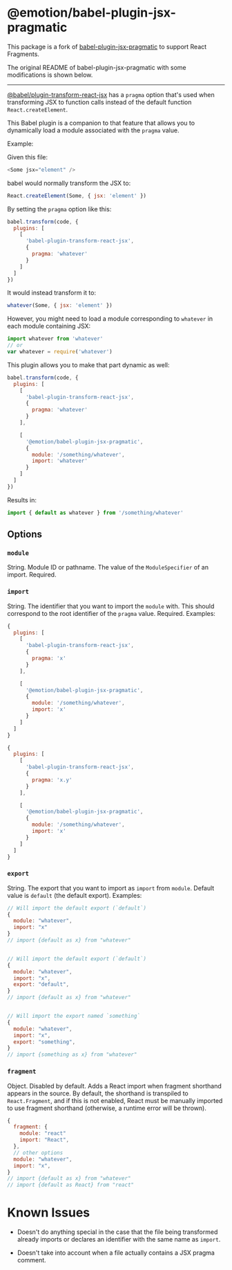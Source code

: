 # @emotion/babel-plugin-jsx-pragmatic

This package is a fork of [babel-plugin-jsx-pragmatic](https://github.com/jmm/babel-plugin-jsx-pragmatic) to support React Fragments.

The original README of babel-plugin-jsx-pragmatic with some modifications is shown below.

---

[@babel/plugin-transform-react-jsx](https://babeljs.io/docs/en/next/babel-plugin-transform-react-jsx.html) has a `pragma` option that's used when transforming JSX to function calls instead of the default function `React.createElement`.

This Babel plugin is a companion to that feature that allows you to dynamically load a module associated with the `pragma` value.

Example:

Given this file:

```js
<Some jsx="element" />
```

babel would normally transform the JSX to:

```js
React.createElement(Some, { jsx: 'element' })
```

By setting the `pragma` option like this:

```js
babel.transform(code, {
  plugins: [
    [
      'babel-plugin-transform-react-jsx',
      {
        pragma: 'whatever'
      }
    ]
  ]
})
```

It would instead transform it to:

```js
whatever(Some, { jsx: 'element' })
```

However, you might need to load a module corresponding to `whatever` in each module containing JSX:

```js
import whatever from 'whatever'
// or
var whatever = require('whatever')
```

This plugin allows you to make that part dynamic as well:

```js
babel.transform(code, {
  plugins: [
    [
      'babel-plugin-transform-react-jsx',
      {
        pragma: 'whatever'
      }
    ],

    [
      '@emotion/babel-plugin-jsx-pragmatic',
      {
        module: '/something/whatever',
        import: 'whatever'
      }
    ]
  ]
})
```

Results in:

```js
import { default as whatever } from '/something/whatever'
```

## Options

### `module`

String. Module ID or pathname. The value of the `ModuleSpecifier` of an import. Required.

### `import`

String. The identifier that you want to import the `module` with. This should correspond to the root identifier of the `pragma` value. Required. Examples:

```js
{
  plugins: [
    [
      'babel-plugin-transform-react-jsx',
      {
        pragma: 'x'
      }
    ],

    [
      '@emotion/babel-plugin-jsx-pragmatic',
      {
        module: '/something/whatever',
        import: 'x'
      }
    ]
  ]
}

{
  plugins: [
    [
      'babel-plugin-transform-react-jsx',
      {
        pragma: 'x.y'
      }
    ],

    [
      '@emotion/babel-plugin-jsx-pragmatic',
      {
        module: '/something/whatever',
        import: 'x'
      }
    ]
  ]
}
```

### `export`

String. The export that you want to import as `import` from `module`. Default value is `default` (the default export). Examples:

```js
// Will import the default export (`default`)
{
  module: "whatever",
  import: "x"
}
// import {default as x} from "whatever"


// Will import the default export (`default`)
{
  module: "whatever",
  import: "x",
  export: "default",
}
// import {default as x} from "whatever"


// Will import the export named `something`
{
  module: "whatever",
  import: "x",
  export: "something",
}
// import {something as x} from "whatever"
```

### `fragment`

Object. Disabled by default. Adds a React import when fragment shorthand appears in the source. By default, the shorthand is transpiled to `React.Fragment`, and if this is not enabled, React must be manually imported to use fragment shorthand (otherwise, a runtime error will be thrown).

```js
{
  fragment: {
    module: "react"
    import: "React",
  },
  // other options
  module: "whatever",
  import: "x",
}
// import {default as x} from "whatever"
// import {default as React} from "react"
```

# Known Issues

- Doesn't do anything special in the case that the file being transformed
  already imports or declares an identifier with the same name as `import`.

- Doesn't take into account when a file actually contains a JSX pragma comment.
